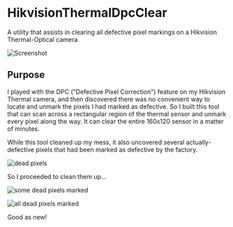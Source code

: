 # HikvisionThermalDpcClear
A utility that assists in clearing all defective pixel markings on a Hikvision Thermal-Optical camera.

![Screenshot](https://i.imgur.com/jio2XV1.png)

## Purpose

I played with the DPC ("Defective Pixel Correction") feature on my Hikvision Thermal camera, and then discovered there was no convenient way to locate and unmark the pixels I had marked as defective.  So I built this tool that can scan across a rectangular region of the thermal sensor and unmark every pixel along the way.  It can clear the entire 160x120 sensor in a matter of minutes.

While this tool cleaned up my mess, it also uncovered several actually-defective pixels that had been marked as defective by the factory.

![dead pixels](https://i.imgur.com/EKdENbk.jpg)

So I proceeded to clean them up...

![some dead pixels marked](https://i.imgur.com/IpGyyIT.png)

![all dead pixels marked](https://i.imgur.com/nsEDeMc.png)

Good as new!
